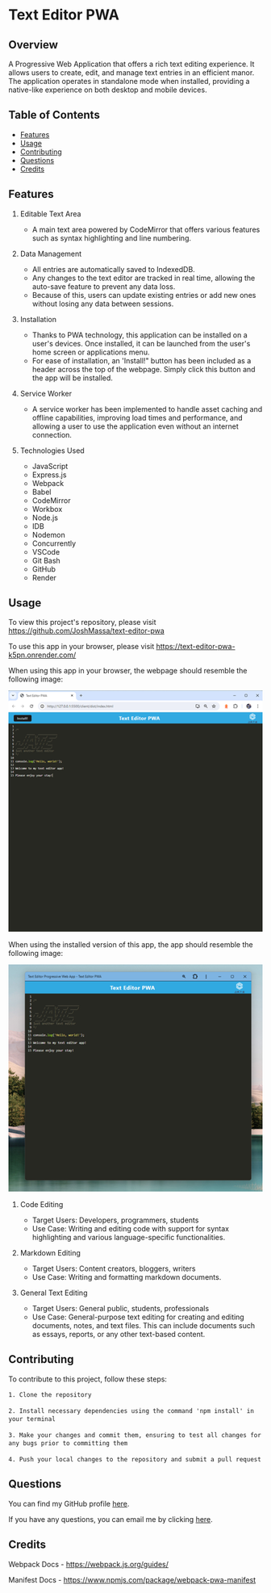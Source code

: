 # Text Editor PWA

## Overview
A Progressive Web Application that offers a rich text editing experience. It allows users to create, edit, and manage text entries in an efficient manor. The application operates in standalone mode when installed, providing a native-like experience on both desktop and mobile devices.

## Table of Contents
- [Features](#features)
- [Usage](#usage)
- [Contributing](#contributing)
- [Questions](#questions)
- [Credits](#credits)

## Features

1. Editable Text Area

    * A main text area powered by CodeMirror that offers various features such as syntax highlighting and line numbering.

2. Data Management

    * All entries are automatically saved to IndexedDB.
    * Any changes to the text editor are tracked in real time, allowing the auto-save feature to prevent any data loss.
    * Because of this, users can update existing entries or add new ones without losing any data between sessions.

3. Installation

    * Thanks to PWA technology, this application can be installed on a user's devices. Once installed, it can be launched from the user's home screen or applications menu.
    * For ease of installation, an 'Install!" button has been included as a header across the top of the webpage. Simply click this button and the app will be installed.

4. Service Worker

    * A service worker has been implemented to handle asset caching and offline capabilities, improving load times and performance, and allowing a user to use the application even without an internet connection.

5. Technologies Used

    * JavaScript
    * Express.js
    * Webpack
    * Babel
    * CodeMirror
    * Workbox
    * Node.js
    * IDB
    * Nodemon
    * Concurrently
    * VSCode
    * Git Bash
    * GitHub
    * Render


## Usage

To view this project's repository, please visit https://github.com/JoshMassa/text-editor-pwa

To use this app in your browser, please visit https://text-editor-pwa-k5pn.onrender.com/

When using this app in your browser, the webpage should resemble the following image:

![Browser View](./client/src/images/browser-view.png)

When using the installed version of this app, the app should resemble the following image:

![Installed App View](./client/src/images/installed-app-view.png)

1. Code Editing
    
    * Target Users: Developers, programmers, students
    * Use Case: Writing and editing code with support for syntax highlighting and various language-specific functionalities.

2. Markdown Editing

    * Target Users: Content creators, bloggers, writers
    * Use Case: Writing and formatting markdown documents.

3. General Text Editing

    * Target Users: General public, students, professionals
    * Use Case: General-purpose text editing for creating and editing documents, notes, and text files. This can include documents such as essays, reports, or any other text-based content.

## Contributing

To contribute to this project, follow these steps:

    1. Clone the repository

    2. Install necessary dependencies using the command 'npm install' in your terminal

    3. Make your changes and commit them, ensuring to test all changes for any bugs prior to committing them

    4. Push your local changes to the repository and submit a pull request

## Questions

You can find my GitHub profile [here](https://www.github.com/JoshMassa). 

If you have any questions, you can email me by clicking [here](mailto:joshuamassapelletier@outlook.com).

## Credits

Webpack Docs - https://webpack.js.org/guides/

Manifest Docs - https://www.npmjs.com/package/webpack-pwa-manifest

